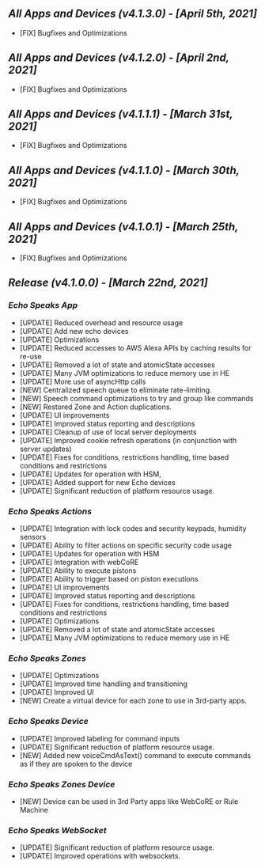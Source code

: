 ## _**All Apps and Devices (v4.1.3.0) - [April 5th, 2021]**_

- [FIX] Bugfixes and Optimizations

## _**All Apps and Devices (v4.1.2.0) - [April 2nd, 2021]**_

- [FIX] Bugfixes and Optimizations

## _**All Apps and Devices (v4.1.1.1) - [March 31st, 2021]**_

- [FIX] Bugfixes and Optimizations

## _**All Apps and Devices (v4.1.1.0) - [March 30th, 2021]**_

- [FIX] Bugfixes and Optimizations

## _**All Apps and Devices (v4.1.0.1) - [March 25th, 2021]**_

- [FIX] Bugfixes and Optimizations

## _**Release (v4.1.0.0) - [March 22nd, 2021]**_

### _***Echo Speaks App***_

- [UPDATE] Reduced overhead and resource usage
- [UPDATE] Add new echo devices
- [UPDATE] Optimizations
- [UPDATE] Reduced accesses to AWS Alexa APIs by caching results for re-use
- [UPDATE] Removed a lot of state and atomicState accesses
- [UPDATE] Many JVM optimizations to reduce memory use in HE
- [UPDATE] More use of asyncHttp calls
- [NEW] Centralized speech queue to eliminate rate-limiting.
- [NEW] Speech command optimizations to try and group like commands
- [NEW] Restored Zone and Action duplications.
- [UPDATE] UI improvements
- [UPDATE] Improved status reporting and descriptions
- [UPDATE] Cleanup of use of local server deployments
- [UPDATE] Improved cookie refresh operations (in conjunction with server updates)
- [UPDATE] Fixes for conditions, restrictions handling, time based conditions and restrictions
- [UPDATE] Updates for operation with HSM,
- [UPDATE] Added support for new Echo devices
- [UPDATE] Significant reduction of platform resource usage.
  
### _***Echo Speaks Actions***_

- [UPDATE] Integration with lock codes and security keypads, humidity sensors
- [UPDATE] Ability to filter actions on specific security code usage
- [UPDATE] Updates for operation with HSM
- [UPDATE] Integration with webCoRE
- [UPDATE] Ability to execute pistons
- [UPDATE] Ability to trigger based on piston executions
- [UPDATE] UI improvements
- [UPDATE] Improved status reporting and descriptions
- [UPDATE] Fixes for conditions, restrictions handling, time based conditions and restrictions
- [UPDATE] Optimizations
- [UPDATE] Removed a lot of state and atomicState accesses
- [UPDATE] Many JVM optimizations to reduce memory use in HE

### _***Echo Speaks Zones***_

- [UPDATE] Optimizations
- [UPDATE] Improved time handling and transitioning
- [UPDATE] Improved UI
- [NEW] Create a virtual device for each zone to use in 3rd-party apps.

### _***Echo Speaks Device***_

- [UPDATE] Improved labeling for command inputs
- [UPDATE] Significant reduction of platform resource usage.
- [NEW] Added new voiceCmdAsText() command to execute commands as if they are spoken to the device

### _***Echo Speaks Zones Device***_

- [NEW] Device can be used in 3rd Party apps like WebCoRE or Rule Machine

### _***Echo Speaks WebSocket***_

- [UPDATE] Significant reduction of platform resource usage.
- [UPDATE] Improved operations with websockets.
